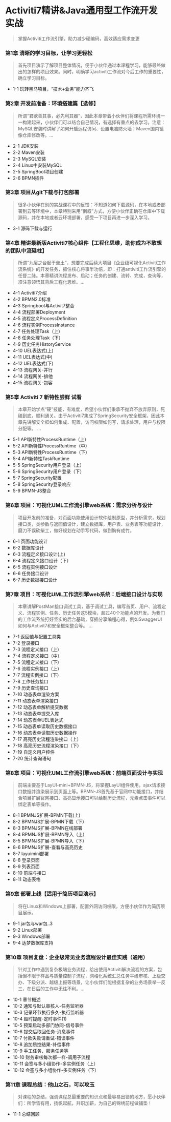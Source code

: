 # Activiti7精讲&Java通用型工作流开发实战

> 掌握Activiti工作流引擎，助力减少硬编码，高效适应需求变更

### 第1章 清晰的学习目标，让学习更轻松

> 首先项目演示了解项目整体情况，便于小伙伴通过本课程学习，能够最终做出的怎样的项目效果。同时，明确学习activiti工作流对今后工作的重要性，确立学习目标。

- 1-1 玩转黑马项目，“技术+业务”能力齐飞

### 第2章 开发前准备：环境搭建篇【选修】

> 所谓“君欲善其事，必先利其器”，因此本章带着小伙伴们将课程所需环境一一构建起来，小伙伴们可以结合自己情况，有选择有重点的去学习。注意：MySQL安装时讲解了如何开启远程访问、设置电脑防火墙；Maven国内镜像仓库修改等。...

- 2-1 JDK安装
- 2-2 Maven安装
- 2-3 MySQL安装
- 2-4 Linux中安装MySQL
- 2-5 SpringBoot项目创建
- 2-6 BPMN插件

### 第3章 项目从git下载与打包部署

> 很多小伙伴在别的实战课程中的反馈：不知道如何下载源码，在本地或者部署到云等环境中，本章特别采用“倒叙”方式，方便小伙伴正确在仓库中下载源码，并在本地或者云环境部署，感受一下项目再进一步深入学习。

- 3-1 源码下载与运行

### 第4章 精讲最新版Activiti7核心组件【工程化思维，助你成为不敢想的团队中流砥柱】 

> 所谓“九层之台起于垒土”，想要完成后续大项目《企业级可视化Activiti工作流系统》的开发任务，抓住核心将事半功倍，即：打通antiviti工作流引擎的任督二脉。本章精讲流程发布、启动；任务的创建、流转、完成，查询等，须注意领悟其背后工程化思维。...

- 4-1 Activiti7介绍
- 4-2 BPMN2.0标准
- 4-3 Springboot与Activit7整合
- 4-4 流程部署Deployment
- 4-5 流程定义ProcessDefinition
- 4-6 流程实例ProcessInstance
- 4-7 任务处理Task（上）
- 4-8 任务处理Task（下）
- 4-9 历史任务HistoryService
- 4-10 UEL表达式(上)
- 4-11 UEL表达式(中)
- 4-12 UEL表达式(下)
- 4-13 流程网关-并行
- 4-14 流程网关-排他
- 4-15 流程网关-包容

### 第5章 Activiti 7 新特性尝鲜 试看

> 本章开始学点“硬”技能，有难度，希望小伙伴们秉承不抛弃不放弃原则，死磕到底，顺利通关。由于Activiti7集成了SpringSecurity安全框架，因此本章先讲解安全框如何集成、配置，访问权限如何写，请求处理，用户与权限分配等。 ...

- 5-1 API新特性ProcessRuntime（上）
- 5-2 API新特性ProcessRuntime（中）
- 5-3 API新特性ProcessRuntime（下）
- 5-4 API新特性TaskRuntime
- 5-5 SpringSecurity用户登录（上）
- 5-6 SpringSecurity用户登录（下）
- 5-7 SpringSecurity配置
- 5-8 SpringSecurity登录响应
- 5-9 BPMN-JS整合

### 第6章 项目：可视化UML工作流引擎web系统：需求分析与设计

> 项目开发前的准备，对页面功能使用设计软件绘制原型，并分析需求，规划接口类，类参数与返回值设计，建立数据库，用户表、业务表等功能设计，磨刀不误砍柴工，做好规划在动手写代码，做到胸有成竹。

- 6-1 页面功能设计
- 6-2 数据库设计
- 6-3 流程定义接口设计(上)
- 6-4 流程定义接口设计（下）
- 6-5 流程实例接口设计
- 6-6 任务接口设计
- 6-7 历史数据接口设计

### 第7章 项目：可视化UML工作流引擎web系统：后端接口设计与实现

> 本章讲解PostMan接口调试工具，基于调试工具，编写首页、用户、流程定义、流程实例、任务、历史任务这5模块，超过40个功能点的开发。为我们的工作流系统打好坚实的后台基础，穿插分享编程心得，例如SwaggerUI如何与Activit7和安全框架整合等。 ...

- 7-1 返回值与配置工具类
- 7-2 登录接口
- 7-3 流程定义接口（上）
- 7-4 流程定义接口（中）
- 7-5 流程定义接口（下）
- 7-6 流程实例接口（上）
- 7-7 流程实例接口（下）
- 7-8 工作任务接口
- 7-9 历史查询接口
- 7-10 动态表单渲染方案
- 7-11 动态表单渲染接口
- 7-12 动态表单解析提交数据
- 7-13 动态表单提交入库
- 7-14 动态表单UEL表达式
- 7-15 动态表单读取历史数据接口
- 7-16 动态表单读取历史数据操作
- 7-17 高亮历史流程渲染接口（上）
- 7-18 高亮历史流程渲染接口（下）
- 7-19 自定义用户控件
- 7-20 统计查询语句

### 第8章 项目：可视化UML工作流引擎web系统：前端页面设计与实现

> 前端主要基于LayUI-mini+BPMN-JS，将掌握LayUI组件使用，ajax请求接口数据并渲染展示到页面上等。BPMN-JS首先基于官网中功能接口，并结合项目扩展官网接口、高亮显示接口可以绘制历史流程，元素点击事件可以绑定表单等操作。

- 8-1 BPMNJS扩展-BPMN下载(上)
- 8-2 BPMNJS扩展-BPMN下载（下）
- 8-3 BPMNJS扩展-BPMN在线部署
- 8-4 BPMNJS扩展-BPMN导入（上）
- 8-5 BPMNJS扩展-BPMN导入（下）
- 8-6 BPMNJS扩展-查看与高亮历史
- 8-7 layuimini部署
- 8-8 登录页面
- 8-9 列表页面
- 8-10 前端与接口
- 8-11 动态表格

### 第9章 部署上线【适用于简历项目演示】

> 将在Linux和Windows上部署，配置外网访问权限，方便小伙伴作为简历项目展示。

- 9-1 jar包与war包..3
- 9-2 Linux部署
- 9-3 Windows部署
- 9-4 达梦数据库支持

### 第10章 项目复盘：企业级常见业务流程设计最佳实践（通用）

> 针对工作中遇到复杂极端业务流程，给出使用Activiti解决流程的方案，包括但不限于样品与质量控制子流程，网格化系统汇总任务平级审核、上级交办、下级分派、越级上报等场景，让小伙伴们能根据复杂的业务场景举一反三，在日后的工作中无往不利。...

- 10-1 章节概述
- 10-2 通知与默认审核人-任务监听器
- 10-3 记录环节执行多久-执行监听器
- 10-4 超时提醒-定时事件(1)
- 10-5 预案启动多部门协同-信号事件
- 10-6 提交后取回任务-消息事件
- 10-7 付款失败请重试-错误事件
- 10-8 追加质控结果-补偿事件
- 10-9 手工任务、服务任务等
- 10-10 财务审核每次都一样-调用子流程
- 10-11 会签与多小组协作-多实例任务（上）
- 10-12 会签与多小组协作-多实例任务（下）

### 第11章 课程总结：他山之石，可以攻玉

> 对课程的总结，强调课程总最重要的知识点和最容易出错的地方，愿小伙伴们：所学皆有用，扬帆起航，升职加薪，为自己的锦绣前程做铺垫！

- 11-1 总结回顾